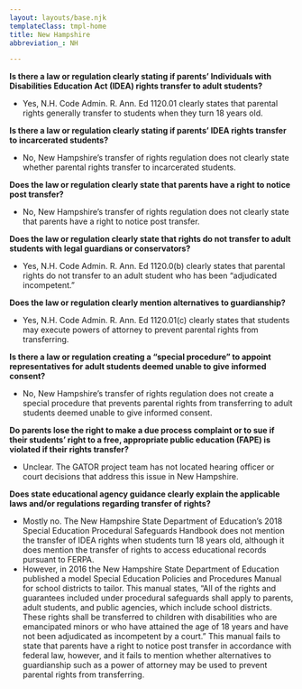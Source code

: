 ```yaml
---
layout: layouts/base.njk
templateClass: tmpl-home
title: New Hampshire
abbreviation_: NH

---
```

**Is there a law or regulation clearly stating if parents’ Individuals with Disabilities Education Act (IDEA) rights transfer to adult students?**

* Yes, N.H. Code Admin. R. Ann. Ed 1120.01 clearly states that parental rights generally transfer to students when they turn 18 years old.

**Is there a law or regulation clearly stating if parents’ IDEA rights transfer to incarcerated students?**

* No, New Hampshire’s transfer of rights regulation does not clearly state whether parental rights transfer to incarcerated students.

**Does the law or regulation clearly state that parents have a right to notice post transfer?**

* No, New Hampshire’s transfer of rights regulation does not clearly state that parents have a right to notice post transfer.

**Does the law or regulation clearly state that rights do not transfer to adult students with legal guardians or conservators?**

* Yes, N.H. Code Admin. R. Ann. Ed 1120.0(b) clearly states that parental rights do not transfer to an adult student who has been “adjudicated incompetent.”

**Does the law or regulation clearly mention alternatives to guardianship?**

* Yes, N.H. Code Admin. R. Ann. Ed 1120.01(c) clearly states that students may execute powers of attorney to prevent parental rights from transferring.

**Is there a law or regulation creating a “special procedure” to appoint representatives for adult students deemed unable to give informed consent?**

* No, New Hampshire’s transfer of rights regulation does not create a special procedure that prevents parental rights from transferring to adult students deemed unable to give informed consent.

**Do parents lose the right to make a due process complaint or to sue if their students’ right to a free, appropriate public education (FAPE) is violated if their rights transfer?**

* Unclear. The GATOR project team has not located hearing officer or court decisions that address this issue in New Hampshire.

**Does state educational agency guidance clearly explain the applicable laws and/or regulations regarding transfer of rights?**

* Mostly no. The New Hampshire State Department of Education’s 2018 Special Education Procedural Safeguards Handbook does not mention the transfer of IDEA rights when students turn 18 years old, although it does mention the transfer of rights to access educational records pursuant to FERPA.
* However, in 2016 the New Hampshire State Department of Education published a model Special Education Policies and Procedures Manual for school districts to tailor. This manual states, “All of the rights and guarantees included under procedural safeguards shall apply to parents, adult students, and public agencies, which include school districts.  These rights shall be transferred to children with disabilities who are emancipated minors or who have attained the age of 18 years and have not been adjudicated as incompetent by a court.” This manual fails to state that parents have a right to notice post transfer in accordance with federal law, however, and it fails to mention whether alternatives to guardianship such as a power of attorney may be used to prevent parental rights from transferring.